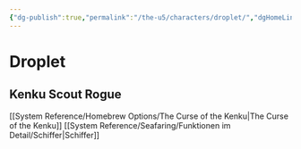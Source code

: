 ```yaml
---
{"dg-publish":true,"permalink":"/the-u5/characters/droplet/","dgHomeLink":false,"dgPassFrontmatter":true}
---
```


# **Droplet**
## Kenku Scout Rogue
[[System Reference/Homebrew Options/The Curse of the Kenku|The Curse of the Kenku]]
[[System Reference/Seafaring/Funktionen im Detail/Schiffer|Schiffer]]